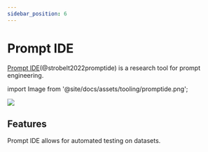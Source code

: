 ```yaml
---
sidebar_position: 6
---
```


# Prompt IDE

[Prompt IDE](https://prompt.vizhub.ai)(@strobelt2022promptide) is a research tool for prompt engineering.


import Image from '@site/docs/assets/tooling/promptide.png';

<div style={{textAlign: 'center'}}>
  <img src={Image} style={{width: "750px"}} />
</div>

## Features

Prompt IDE allows for automated testing on datasets.